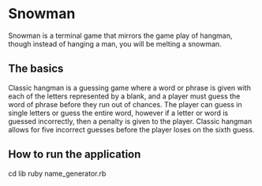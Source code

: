 # Snowman

Snowman is a terminal game that mirrors the game play of hangman, though instead of hanging a man, you will be melting a snowman.

## The basics

Classic hangman is a guessing game where a word or phrase is given with each of the letters represented by a blank, and a player must guess the word of phrase before they run out of chances. The player can guess in single letters or guess the entire word, however if a letter or word is guessed incorrectly, then a penalty is given to the player. Classic hangman allows for five incorrect guesses before the player loses on the sixth guess.

## How to run the application

cd lib
ruby name_generator.rb
